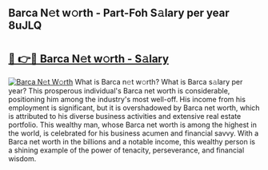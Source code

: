 ## Barca N𝚎t w𝚘rth - Part-Foh S𝚊lary per year 8uJLQ

# <h2><a href="http://gc51x8.nevu.top/?p=Barca">🔗 👉🔴 Barca N𝚎t w𝚘rth - S𝚊lary</a></h2>

[![Barca N𝚎t W𝚘rth](https://i.imgur.com/Oavwk0R.jpeg)](http://gc51x8.nevu.top/?p=Barca)
What is Barca n𝚎t w𝚘rth? What is Barca s𝚊lary per year?
This prosperous individual's Barca net worth is considerable, positioning him among the industry's most well-off. His income from his employment is significant, but it is overshadowed by Barca net worth, which is attributed to his diverse business activities and extensive real estate portfolio. This wealthy man, whose Barca net worth is among the highest in the world, is celebrated for his business acumen and financial savvy. With a Barca net worth in the billions and a notable income, this wealthy person is a shining example of the power of tenacity, perseverance, and financial wisdom.
